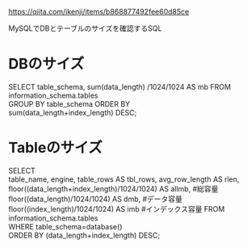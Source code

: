 https://qiita.com/ikenji/items/b868877492fee60d85ce

MySQLでDBとテーブルのサイズを確認するSQL

# DBのサイズ

SELECT 
    table_schema, sum(data_length) /1024/1024 AS mb 
FROM 
    information_schema.tables  
GROUP BY 
    table_schema 
ORDER BY       
    sum(data_length+index_length) DESC;
    
    
 # Tableのサイズ

SELECT  
    table_name, engine, table_rows AS tbl_rows,
    avg_row_length AS rlen,  
    floor((data_length+index_length)/1024/1024) AS allmb,  #総容量
    floor((data_length)/1024/1024) AS dmb,  #データ容量
    floor((index_length)/1024/1024) AS imb   #インデックス容量
FROM 
    information_schema.tables  
WHERE
    table_schema=database()  
ORDER BY
    (data_length+index_length) DESC;  
